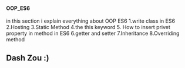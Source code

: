 #### OOP_ES6
in this section i explain everything about OOP ES6
    1.write class in ES6
    2.Hosting
    3.Static Method
    4.the this keyword 
    5. How to insert privet property in method in ES6
    6.getter and setter
    7.Inheritance
    8.Overriding method
    
  ## Dash Zou :)
